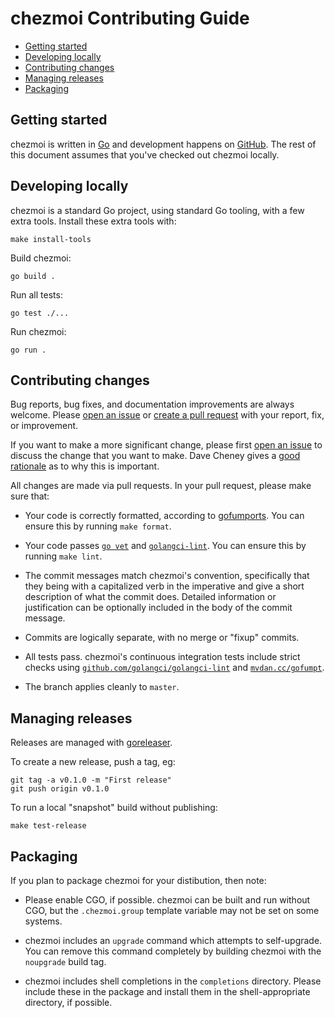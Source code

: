# chezmoi Contributing Guide

* [Getting started](#getting-started)
* [Developing locally](#developing-locally)
* [Contributing changes](#contributing-changes)
* [Managing releases](#managing-releases)
* [Packaging](#packaging)

## Getting started

chezmoi is written in [Go](https://golang.org) and development happens on
[GitHub](https://github.com). The rest of this document assumes that you've
checked out chezmoi locally.

## Developing locally

chezmoi is a standard Go project, using standard Go tooling, with a few extra
tools. Install these extra tools with:

    make install-tools

Build chezmoi:

    go build .

Run all tests:

    go test ./...

Run chezmoi:

    go run .

## Contributing changes

Bug reports, bug fixes, and documentation improvements are always welcome.
Please [open an issue](https://github.com/twpayne/chezmoi/issues/new) or [create
a pull request](https://help.github.com/en/articles/creating-a-pull-request)
with your report, fix, or improvement.

If you want to make a more significant change, please first [open an
issue](https://github.com/twpayne/chezmoi/issues/new) to discuss the change that
you want to make. Dave Cheney gives a [good
rationale](https://dave.cheney.net/2019/02/18/talk-then-code) as to why this is
important.

All changes are made via pull requests. In your pull request, please make sure
that:

* Your code is correctly formatted, according to
  [gofumports](https://mvdan.cc/gofumpt/gofumports). You can ensure this by
  running `make format`.

* Your code passes [`go vet`](https://golang.org/cmd/vet/) and
  [`golangci-lint`](https://github.com/golangci/golangci-lint). You can ensure
  this by running `make lint`.

* The commit messages match chezmoi's convention, specifically that they being
  with a capitalized verb in the imperative and give a short description of what
  the commit does. Detailed information or justification can be optionally
  included in the body of the commit message.

* Commits are logically separate, with no merge or "fixup" commits.

* All tests pass. chezmoi's continuous integration tests include strict checks
  using [`github.com/golangci/golangci-lint`](github.com/golangci/golangci-lint)
  and [`mvdan.cc/gofumpt`](mvdan.cc/gofumpt).

* The branch applies cleanly to `master`.

## Managing releases

Releases are managed with [goreleaser](https://goreleaser.com/).

To create a new release, push a tag, eg:

    git tag -a v0.1.0 -m "First release"
    git push origin v0.1.0

To run a local "snapshot" build without publishing:

    make test-release

## Packaging

If you plan to package chezmoi for your distibution, then note:

* Please enable CGO, if possible. chezmoi can be built and run without CGO, but
  the `.chezmoi.group` template variable may not be set on some systems.

* chezmoi includes an `upgrade` command which attempts to self-upgrade. You can
  remove this command completely by building chezmoi with the `noupgrade` build
  tag.

* chezmoi includes shell completions in the `completions` directory. Please
  include these in the package and install them in the shell-appropriate
  directory, if possible.
